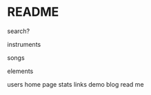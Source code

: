 # README

  search?


instruments


songs

elements

users
  home page stats links
  demo
  blog
  read me
